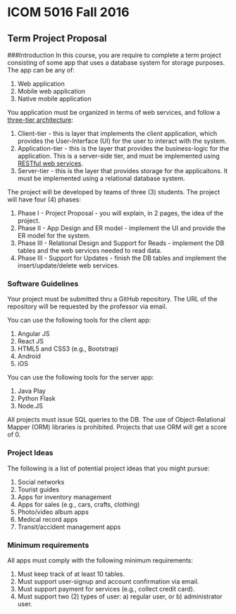 # ICOM 5016 Fall 2016
## Term Project Proposal
###Introduction
In this course, you are require to complete a term project consisting of some app that uses a database system for storage purposes. The app can be any of: 

1. Web application
2. Mobile web application
3. Native mobile application

You application must be organized in terms of web services, and follow a [three-tier architecture](http://www.slideshare.net/sanjeevwebx/3-tier-architecture-2410697): 

1. Client-tier - this is layer that implements the client application, which provides the User-Interface (UI) for the user to interact with the system.
2. Application-tier - this is the layer that provides the business-logic for the application. This is a server-side tier, and must be implemented using [RESTful web services](http://www.drdobbs.com/web-development/restful-web-services-a-tutorial/240169069). 
3. Server-tier - this is the layer that provides storage for the applicaitons. It must be implemented using a relational database system.

The project will be developed by teams of three (3) students. The project will have four (4) phases:

1. Phase I - Project Proposal - you will explain, in 2 pages, the idea of the project.
2. Phase II - App Design and ER model - implement the UI and provide the ER model for the system.
3. Phase III - Relational Design and Support for Reads - implement the DB tables and the web services needed to read data. 
4. Phase III - Support for Updates - finish the DB tables and implement the insert/update/delete web services.


### Software Guidelines
Your project must be submitted thru a GitHub repository. The URL of the repository will be requested by the professor via email. 

You can use the following tools for the client app:

1. Angular JS
2. React JS
3. HTML5 and CSS3 (e.g., Bootstrap)
4. Android
5. iOS

You can use the following tools for the server app:

1. Java Play
2. Python Flask
3. Node.JS

All projects must issue SQL queries to the DB. The use of Object-Relational Mapper (ORM) libraries is prohibited. Projects that use ORM will get a score of 0. 

### Project Ideas
The following is a list of potential project ideas that you might pursue:

1. Social networks
2. Tourist guides
3. Apps for inventory management
4. Apps for sales (e.g., cars, crafts, clothing)
5. Photo/video album apps
6. Medical record apps
7. Transit/accident management apps

### Minimum requirements
All apps must comply with the following minimum requirements:

1. Must keep track of at least 10 tables.
2. Must support user-signup and account confirmation via email.
3. Must support payment for services (e.g., collect credit card).
4. Must support two (2) types of user: a) regular user, or b) administrator user.

